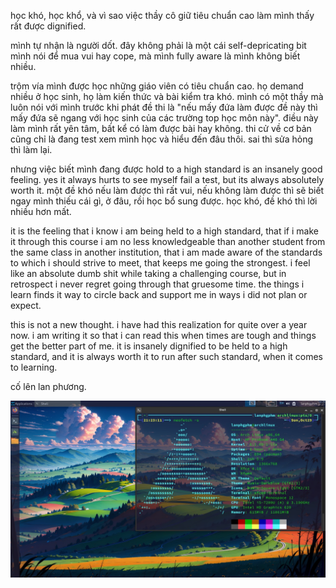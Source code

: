 học khó, học khổ, và vì sao việc thầy cô giữ tiêu chuẩn cao làm mình thấy rất được dignified.

mình tự nhận là người dốt. đây không phải là một cái self-depricating bit mình nói để mua vui hay cope, mà mình fully aware là mình không biết nhiều.

trộm vía mình được học những giáo viên có tiêu chuẩn cao. họ demand nhiều ở học sinh, họ làm kiến thức và bài kiểm tra khó. mình có một thầy mà luôn nói với mình trước khi phát đề thi là "nếu mấy đứa làm được đề này thì mấy đứa sẽ ngang với học sinh của các trường top học môn này". điều này làm mình rất yên tâm, bất kể có làm được bài hay không. thi cử về cơ bản cũng chỉ là đang test xem mình học và hiểu đến đâu thôi. sai thì sửa hỏng thì làm lại.

nhưng việc biết mình đang được hold to a high standard is an insanely good feeling. yes it always hurts to see myself fail a test, but its always absolutely worth it. một đề khó nếu làm được thì rất vui, nếu không làm được thì sẽ biết ngay mình thiếu cái gì, ở đâu, rồi học bổ sung được. học khó, đề khó thì lời nhiều hơn mất.

it is the feeling that i know i am being held to a high standard, that if i make it through this course i am no less knowledgeable than another student from the same class in another institution, that i am made aware of the standards to which i should strive to meet, that keeps me going the strongest. i feel like an absolute dumb shit while taking a challenging course, but in retrospect i never regret going through that gruesome time. the things i learn finds it way to circle back and support me in ways i did not plan or expect.

this is not a new thought. i have had this realization for quite over a year now. i am writing it so that i can read this when times are tough and things get the better part of me. it is insanely dignified to be held to a high standard, and it is always worth it to run after such standard, when it comes to learning.

cố lên lan phương.

![archlinux neofetch](/images/arch-installation.png) 
